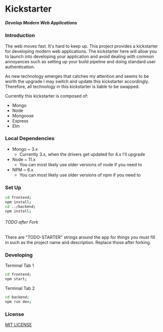 # Kickstarter
##### Develop Modern Web Applications

### Introduction

The web moves fast. It's hard to keep up. This project provides a kickstarter for
developing modern web applications. The kickstarter here will allow you to launch
into developing your application and avoid dealing with common annoyances such as
setting up your build pipeline and doing standard user authentication.

As new technology emerges that catches my attention and seems to be worth the upgrade
I may switch and update this kickstarter accordingly. Therefore, all technology
in this kickstarter is liable to be swapped.

Currently this kickstarter is composed of:
  - Mongo
  - Node
  - Mongoose
  - Express
  - Elm

### Local Dependencies

- Mongo ~ 3.x
  - Currently 3.x, when the drivers get updated for 4.x I'll upgrade
- Node ~ 11.x
  - You can most likely use older versions of node if you need to
- NPM ~ 6.x
  - You can most likely use older versions of npm if you need to

### Set Up

```bash
cd frontend;
npm install;
cd ../backend;
npm install;
```

###### TODO after Fork

There are "TODO-STARTER" strings around the app for things you must fill in such as
the project name and description. Replace those after forking.

### Developing

Terminal Tab 1

```bash
cd frontend;
npm start;
```

Terminal Tab 2

```bash
cd backend;
npm run dev;
```

### License

[MIT LICENSE](/LICENSE)
